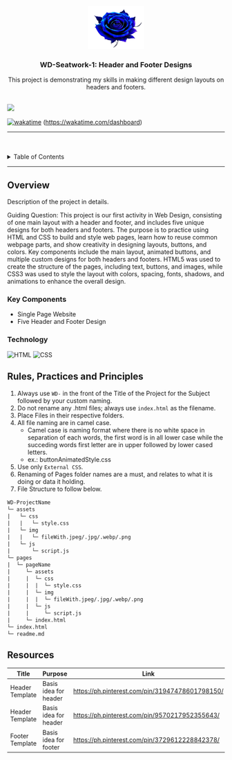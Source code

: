 <a name="readme-top">

<br/>

<br />
<div align="center">
  <a href="https://github.com/Eminapascual-03/">
    <img src="./assets/img/blue rose.png" alt="Rose" width="130" height="100">
  </a>
  <h3 align="center">WD-Seatwork-1: Header and Footer Designs </h3>
</div>
<div align="center">
  This project is demonstrating my skills in making different design layouts on headers and footers.
</div>

<br />

![](https://visit-counter.vercel.app/counter.png?page=Eminapascual-03/WD-Seatwork-1)

[![wakatime](https://wakatime.com/badge/user/018dd99a-4985-4f98-8216-6ca6fe2ce0f8/project/63501637-9a31-42f0-960d-4d0ab47977f8.svg)](https://wakatime.com/badge/user/018dd99a-4985-4f98-8216-6ca6fe2ce0f8/project/63501637-9a31-42f0-960d-4d0ab47977f8)
(https://wakatime.com/dashboard)

---

<br />
<br />

<!-- TODO: If you want to add more layers for your readme -->
<details>
  <summary>Table of Contents</summary>
  <ol>
    <li>
      <a href="#overview">Overview</a>
      <ol>
        <li>
          <a href="#key-components">Key Components</a>
        </li>
        <li>
          <a href="#technology">Technology</a>
        </li>
      </ol>
    </li>
    <li>
      <a href="#rule,-practices-and-principles">Rules, Practices and Principles</a>
    </li>
    <li>
      <a href="#resources">Resources</a>
    </li>
  </ol>
</details>

---

## Overview

<!-- The following are just sample -->
Description of the project in details.

Guiding Question:
This project is our first activity in Web Design, consisting of one main layout with a header and footer, and includes five unique designs for both headers and footers. The purpose is to practice using HTML and CSS to build and style web pages, learn how to reuse common webpage parts, and show creativity in designing layouts, buttons, and colors. Key components include the main layout, animated buttons, and multiple custom designs for both headers and footers. HTML5 was used to create the structure of the pages, including text, buttons, and images, while CSS3 was used to style the layout with colors, spacing, fonts, shadows, and animations to enhance the overall design.

### Key Components
<!-- The following are just sample -->

- Single Page Website
- Five Header and Footer Design 

### Technology
![HTML](https://img.shields.io/badge/HTML-E34F26?style=for-the-badge&logo=html5&logoColor=white)
![CSS](https://img.shields.io/badge/CSS-1572B6?style=for-the-badge&logo=css3&logoColor=white)

## Rules, Practices and Principles
1. Always use `WD-` in the front of the Title of the Project for the Subject followed by your custom naming.
2. Do not rename any .html files; always use `index.html` as the filename.
3. Place Files in their respective folders.
4. All file naming are in camel case.
   - Camel case is naming format where there is no white space in separation of each words, the first word is in all lower case while the succeding words first letter are in upper followed by lower cased letters.
   - ex.: buttonAnimatedStyle.css
5. Use only `External CSS`.
6. Renaming of Pages folder names are a must, and relates to what it is doing or data it holding.
7. File Structure to follow below.

```
WD-ProjectName
└─ assets
|   └─ css
|   |   └─ style.css
|   └─ img
|   |   └─ fileWith.jpeg/.jpg/.webp/.png
|   └─ js
|       └─ script.js
└─ pages
|  └─ pageName
|     └─ assets
|     |  └─ css
|     |  |  └─ style.css
|     |  └─ img
|     |  |  └─ fileWith.jpeg/.jpg/.webp/.png
|     |  └─ js
|     |     └─ script.js
|     └─ index.html
└─ index.html
└─ readme.md
```

## Resources

| Title | Purpose | Link |
|-|-|-|
| Header Template | Basis idea for header | https://ph.pinterest.com/pin/31947478601798150/ |
| Header Template | Basis idea for header | https://ph.pinterest.com/pin/9570217952355643/ |
| Footer Template | Basis idea for footer | https://ph.pinterest.com/pin/3729612228842378/ |
